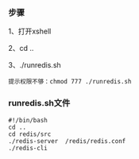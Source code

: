 ### 步骤

1、打开xshell

2、cd ..

3、./runredis.sh  

    提示权限不够：chmod 777 ./runredis.sh  

### runredis.sh文件

    #!/bin/bash
    cd ..
    cd redis/src
    ./redis-server  /redis/redis.conf
    ./redis-cli